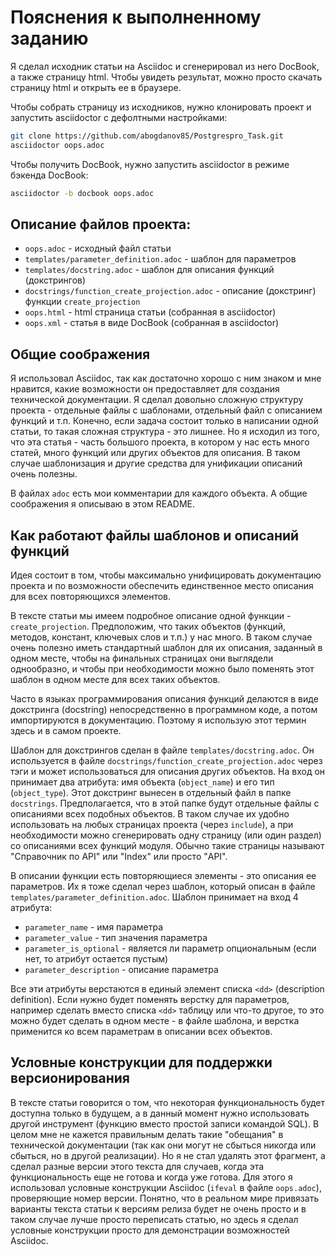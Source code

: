 # Пояснения к выполненному заданию

Я сделал исходник статьи на Asciidoc и сгенерировал из него DocBook, а также страницу html.
Чтобы увидеть результат, можно просто скачать страницу html и открыть ее в браузере.

Чтобы собрать страницу из исходников, нужно клонировать проект и запустить asciidoctor с дефолтными настройками:

```sh
git clone https://github.com/abogdanov85/Postgrespro_Task.git
asciidoctor oops.adoc
```

Чтобы получить DocBook, нужно запустить asciidoctor в режиме бэкенда DocBook:

```sh
asciidoctor -b docbook oops.adoc
```

## Описание файлов проекта:
* `oops.adoc` - исходный файл статьи
* `templates/parameter_definition.adoc` - шаблон для параметров
* `templates/docstring.adoc` - шаблон для описания функций (докстрингов)
* `docstrings/function_create_projection.adoc` - описание (докстринг) функции `create_projection`
* `oops.html` - html страница статьи (собранная в asciidoctor)
* `oops.xml` - статья в виде DocBook (собранная в asciidoctor)

## Общие соображения

Я использовал Asciidoc, так как достаточно хорошо с ним знаком и мне нравится, какие возможности он предоставляет для создания технической документации.
Я сделал довольно сложную структуру проекта - отдельные файлы с шаблонами, отдельный файл с описанием функций и т.п.
Конечно, если задача состоит только в написании одной статьи, то такая сложная структура - это лишнее.
Но я исходил из того, что эта статья - часть большого проекта, в котором у нас есть много статей, много функций или других объектов для описания.
В таком случае шаблонизация и другие средства для унификации описаний очень полезны.

В файлах `adoc` есть мои комментарии для каждого объекта.
А общие соображения я описываю в этом README.

## Как работают файлы шаблонов и описаний функций

Идея состоит в том, чтобы максимально унифицировать документацию проекта и по возможности обеспечить единственное место описания для всех повторяющихся элементов.

В тексте статьи мы имеем подробное описание одной функции - `create_projection`.
Предположим, что таких объектов (функций, методов, констант, ключевых слов и т.п.) у нас много.
В таком случае очень полезно иметь стандартный шаблон для их описания, заданный в одном месте, чтобы на финальных страницах они выглядели однообразно, и чтобы при необходимости можно было поменять этот шаблон в одном месте для всех таких объектов.

Часто в языках программирования описания функций делаются в виде докстринга (docstring) непосредственно в программном коде, а потом импортируются в документацию.
Поэтому я использую этот термин здесь и в самом проекте.

Шаблон для докстрингов сделан в файле `templates/docstring.adoc`.
Он используется в файле `docstrings/function_create_projection.adoc` через тэги и  может использоваться для описания других объектов.
На вход он принимает два атрибута: имя объекта (`object_name`) и его тип (`object_type`).
Этот докстринг вынесен в отдельный файл в папке `docstrings`. 
Предполагается, что в этой папке будут отдельные файлы с описаниями всех подобных объектов.
В таком случае их удобно использовать на любых страницах проекта (через `include`), а при необходимости можно сгенерировать одну страницу (или один раздел) со описаниями всех функций модуля.
Обычно такие страницы называют "Справочник по API" или "Index" или просто "API".

В описании функции есть повторяющиеся элементы - это описания ее параметров.
Их я тоже сделал через шаблон, который описан в файле `templates/parameter_definition.adoc`.
Шаблон принимает на вход 4 атрибута: 
* `parameter_name` - имя параметра
* `parameter_value` - тип значения параметра
* `parameter_is_optional` - является ли параметр опциональным (если нет, то атрибут остается пустым)
* `parameter_description` - описание параметра

Все эти атрибуты верстаются в единый элемент списка `<dd>` (description definition).
Если нужно будет поменять верстку для параметров, например сделать вместо списка `<dd>` таблицу или что-то другое, то это можно будет сделать в одном месте - в файле шаблона, и верстка применится ко всем параметрам в описании всех объектов.

## Условные конструкции для поддержки версионирования

В тексте статьи говорится о том, что некоторая функциональность будет доступна только в будущем, а в данный момент нужно использовать другой инструмент (функцию вместо простой записи командой SQL).
В целом мне не кажется правильным делать такие "обещания" в технической документации (так как они могут не сбыться никогда или сбыться, но в другой реализации).
Но я не стал удалять этот фрагмент, а сделал разные версии этого текста для случаев, когда эта функциональность еще не готова и когда уже готова.
Для этого я использовал условные конструкции Asciidoc (`ifeval` в файле `oops.adoc`), проверяющие номер версии.
Понятно, что в реальном мире привязать варианты текста статьи к версиям релиза будет не очень просто и в таком случае лучше просто переписать статью, но здесь я сделал условные конструкции просто для демонстрации возможностей Asciidoc.